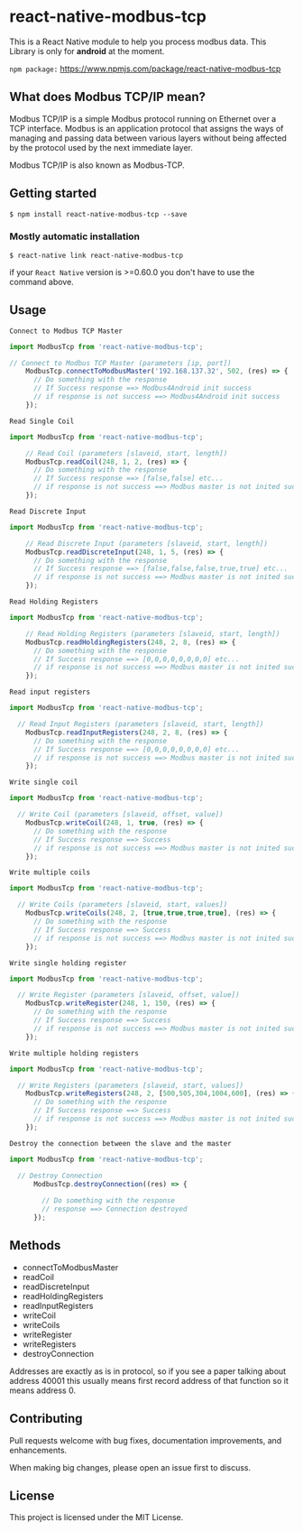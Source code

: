 # react-native-modbus-tcp

This is a React Native module to help you process modbus data.
This Library is only for <b>android</b> at the moment.

`npm package:` <a href="https://www.npmjs.com/package/react-native-modbus-tcp" target="_blank">https://www.npmjs.com/package/react-native-modbus-tcp</a>

## What does Modbus TCP/IP mean?

Modbus TCP/IP is a simple Modbus protocol running on Ethernet over a TCP interface. Modbus is an application protocol that assigns the ways of managing and passing data between various layers without being affected by the protocol used by the next immediate layer.

Modbus TCP/IP is also known as Modbus-TCP.

## Getting started

`$ npm install react-native-modbus-tcp --save`

### Mostly automatic installation

`$ react-native link react-native-modbus-tcp`

if your `React Native` version is >=0.60.0 you don't have to use the command above.

## Usage

`Connect to Modbus TCP Master`
```javascript
import ModbusTcp from 'react-native-modbus-tcp';

// Connect to Modbus TCP Master (parameters [ip, port])
    ModbusTcp.connectToModbusMaster('192.168.137.32', 502, (res) => {
      // Do something with the response
      // If Success response ==> Modbus4Android init success
      // if response is not success ==> Modbus4Android init success
    });
```

`Read Single Coil`
```javascript
import ModbusTcp from 'react-native-modbus-tcp';

    // Read Coil (parameters [slaveid, start, length])
    ModbusTcp.readCoil(248, 1, 2, (res) => {
      // Do something with the response
      // If Success response ==> [false,false] etc...
      // if response is not success ==> Modbus master is not inited successfully...
    });
```

`Read Discrete Input`
```javascript
import ModbusTcp from 'react-native-modbus-tcp';

    // Read Discrete Input (parameters [slaveid, start, length])
    ModbusTcp.readDiscreteInput(248, 1, 5, (res) => {
      // Do something with the response
      // If Success response ==> [false,false,false,true,true] etc...
      // if response is not success ==> Modbus master is not inited successfully...
    });
```
`Read Holding Registers`
```javascript
import ModbusTcp from 'react-native-modbus-tcp';

    // Read Holding Registers (parameters [slaveid, start, length])
    ModbusTcp.readHoldingRegisters(248, 2, 8, (res) => {
      // Do something with the response
      // If Success response ==> [0,0,0,0,0,0,0,0] etc...
      // if response is not success ==> Modbus master is not inited successfully...
    });
```

`Read input registers`
```javascript
import ModbusTcp from 'react-native-modbus-tcp';

  // Read Input Registers (parameters [slaveid, start, length])
    ModbusTcp.readInputRegisters(248, 2, 8, (res) => {
      // Do something with the response
      // If Success response ==> [0,0,0,0,0,0,0,0] etc...
      // if response is not success ==> Modbus master is not inited successfully...
    });
```

`Write single coil`
```javascript
import ModbusTcp from 'react-native-modbus-tcp';

  // Write Coil (parameters [slaveid, offset, value])
    ModbusTcp.writeCoil(248, 1, true, (res) => {
      // Do something with the response
      // If Success response ==> Success
      // if response is not success ==> Modbus master is not inited successfully...
    });
```

`Write multiple coils`
```javascript
import ModbusTcp from 'react-native-modbus-tcp';

  // Write Coils (parameters [slaveid, start, values])
    ModbusTcp.writeCoils(248, 2, [true,true,true,true], (res) => {
      // Do something with the response
      // If Success response ==> Success
      // if response is not success ==> Modbus master is not inited successfully...
    });
```

`Write single holding register`
```javascript
import ModbusTcp from 'react-native-modbus-tcp';

  // Write Register (parameters [slaveid, offset, value])
    ModbusTcp.writeRegister(248, 1, 150, (res) => {
      // Do something with the response
      // If Success response ==> Success
      // if response is not success ==> Modbus master is not inited successfully...
    });
```

`Write multiple holding registers`
```javascript
import ModbusTcp from 'react-native-modbus-tcp';

  // Write Registers (parameters [slaveid, start, values])
    ModbusTcp.writeRegisters(248, 2, [500,505,304,1004,600], (res) => {
      // Do something with the response
      // If Success response ==> Success
      // if response is not success ==> Modbus master is not inited successfully...
    });
```

`Destroy the connection between the slave and the master`
```javascript
import ModbusTcp from 'react-native-modbus-tcp';

  // Destroy Connection
      ModbusTcp.destroyConnection((res) => {
        
        // Do something with the response
        // response ==> Connection destroyed
      });
```

## Methods

<ul>
    <li>connectToModbusMaster</li>
    <li>readCoil</li>
    <li>readDiscreteInput</li>
    <li>readHoldingRegisters</li>
    <li>readInputRegisters</li>
    <li>writeCoil</li>
    <li>writeCoils</li>
    <li>writeRegister</li>
    <li>writeRegisters</li>
    <li>destroyConnection</li>
</ul>

Addresses are exactly as is in protocol, so if you see a paper talking about address 40001 this usually means first record address of that function so it means address 0.

## Contributing

Pull requests welcome with bug fixes, documentation improvements, and enhancements.

When making big changes, please open an issue first to discuss.

## License

This project is licensed under the MIT License.